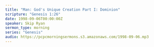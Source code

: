 ```yaml
---
title: "Man: God's Unique Creation Part I: Dominion"
scripture: "Genesis 1:26"
date: 1998-09-06T00:00:00Z
speaker: Skip Ryan
sermon_type: morning
series: "Genesis"
audio: https://pcpcmorningsermons.s3.amazonaws.com/1998-09-06.mp3 
---
```



